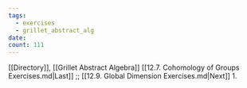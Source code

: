 ```yaml
---
tags:
  - exercises
  - grillet_abstract_alg
date:
count: 111
---
```

[[Directory]], [[Grillet Abstract Algebra]]
[[12.7. Cohomology of Groups Exercises.md|Last]] ;; [[12.9. Global Dimension Exercises.md|Next]]
1. 
